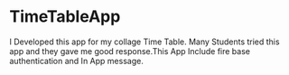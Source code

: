 # TimeTableApp
I Developed this app for  my collage Time Table. Many Students tried this app and they gave me good response.This App Include fire base authentication  and In App message.

